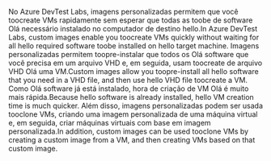 <span data-ttu-id="6ad15-101">No Azure DevTest Labs, imagens personalizadas permitem que você toocreate VMs rapidamente sem esperar que todas as toobe de software Olá necessário instalado no computador de destino hello.</span><span class="sxs-lookup"><span data-stu-id="6ad15-101">In Azure DevTest Labs, custom images enable you toocreate VMs quickly without waiting for all hello required software toobe installed on hello target machine.</span></span> <span data-ttu-id="6ad15-102">Imagens personalizadas permitem toopre-instalar que todos os Olá software que você precisa em um arquivo VHD e, em seguida, usam toocreate de arquivo VHD Olá uma VM.</span><span class="sxs-lookup"><span data-stu-id="6ad15-102">Custom images allow you toopre-install all hello software that you need in a VHD file, and then use hello VHD file toocreate a VM.</span></span> <span data-ttu-id="6ad15-103">Como Olá software já está instalado, hora de criação de VM Olá é muito mais rápida.</span><span class="sxs-lookup"><span data-stu-id="6ad15-103">Because hello software is already installed, hello VM creation time is much quicker.</span></span> <span data-ttu-id="6ad15-104">Além disso, imagens personalizadas podem ser usada tooclone VMs, criando uma imagem personalizada de uma máquina virtual e, em seguida, criar máquinas virtuais com base em imagem personalizada.</span><span class="sxs-lookup"><span data-stu-id="6ad15-104">In addition, custom images can be used tooclone VMs by creating a custom image from a VM, and then creating VMs based on that custom image.</span></span>
